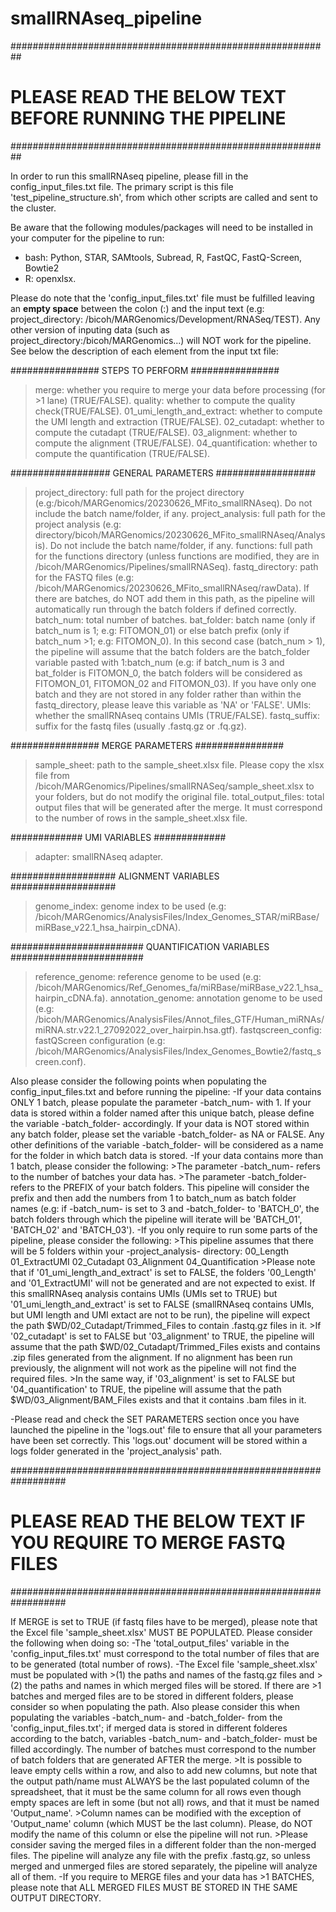 # smallRNAseq_pipeline

##########################################################
# PLEASE READ THE BELOW TEXT BEFORE RUNNING THE PIPELINE #
##########################################################

In order to run this smallRNAseq pipeline, please fill in the config_input_files.txt file. The primary script is this file 'test_pipeline_structure.sh', from which other scripts are called and sent to the cluster.

Be aware that the following modules/packages will need to be installed in your computer for the pipeline to run:
- bash: Python, STAR, SAMtools, Subread, R, FastQC, FastQ-Screen, Bowtie2
- R: openxlsx.

Please do note that the 'config_input_files.txt' file must be fulfilled leaving an **empty space** between the colon (:) and the input text (e.g: project_directory: /bicoh/MARGenomics/Development/RNASeq/TEST).
Any other version of inputing data (such as project_directory:/bicoh/MARGenomics...) will NOT work for the pipeline. See below the description of each element from the input txt file:

  ################
  STEPS TO PERFORM
  ################
  >merge: whether you require to merge your data before processing (for >1 lane) (TRUE/FALSE).
  >quality: whether to compute the quality check(TRUE/FALSE).
  >01_umi_length_and_extract: whether to compute the UMI length and extraction (TRUE/FALSE).
  >02_cutadapt: whether to compute the cutadapt (TRUE/FALSE).
  >03_alignment: whether to compute the alignment (TRUE/FALSE).
  >04_quantification: whether to compute the quantification (TRUE/FALSE).

  ##################
  GENERAL PARAMETERS
  ##################
  >project_directory: full path for the project directory (e.g:/bicoh/MARGenomics/20230626_MFito_smallRNAseq). Do not include the batch name/folder, if any.
  >project_analysis: full path for the project analysis (e.g: directory/bicoh/MARGenomics/20230626_MFito_smallRNAseq/Analysis). Do not include the batch name/folder, if any.
  >functions: full path for the functions directory (unless functions are modified, they are in /bicoh/MARGenomics/Pipelines/smallRNASeq).
  >fastq_directory: path for the FASTQ files (e.g: /bicoh/MARGenomics/20230626_MFito_smallRNAseq/rawData). If there are batches, do NOT add them in this path, as the pipeline will automatically
  run through the batch folders if defined correctly.
  >batch_num: total number of batches.
  >bat_folder: batch name (only if batch_num is 1; e.g: FITOMON_01) or else batch prefix (only if batch_num >1; e.g: FITOMON_0). In this second case (batch_num > 1), the pipeline will assume that the batch folders
  are the batch_folder variable pasted with 1:batch_num (e.g: if batch_num is 3 and bat_folder is FITOMON_0, the batch folders will be considered as FITOMON_01, FITOMON_02 and FITOMON_03). If you have only one batch
  and they are not stored in any folder rather than within the fastq_directory, please leave this variable as 'NA' or 'FALSE'.
  >UMIs: whether the smallRNAseq contains UMIs (TRUE/FALSE).
  >fastq_suffix: suffix for the fastq files (usually .fastq.gz or .fq.gz).

  ################
  MERGE PARAMETERS
  ################
  >sample_sheet: path to the sample_sheet.xlsx file. Please copy the xlsx file from /bicoh/MARGenomics/Pipelines/smallRNASeq/sample_sheet.xlsx to your folders, but do not modify the original file.
  >total_output_files: total output files that will be generated after the merge. It must correspond to the number of rows in the sample_sheet.xlsx file.

  #############
  UMI VARIABLES
  #############
  >adapter: smallRNAseq adapter.

  ###################
  ALIGNMENT VARIABLES
  ###################
  >genome_index: genome index to be used (e.g: /bicoh/MARGenomics/AnalysisFiles/Index_Genomes_STAR/miRBase/miRBase_v22.1_hsa_hairpin_cDNA).

  ########################
  QUANTIFICATION VARIABLES
  ########################
  >reference_genome: reference genome to be used (e.g: /bicoh/MARGenomics/Ref_Genomes_fa/miRBase/miRBase_v22.1_hsa_hairpin_cDNA.fa).
  >annotation_genome: annotation genome to be used (e.g: /bicoh/MARGenomics/AnalysisFiles/Annot_files_GTF/Human_miRNAs/miRNA.str.v22.1_27092022_over_hairpin.hsa.gtf).
  >fastqscreen_config: fastQScreen configuration (e.g: /bicoh/MARGenomics/AnalysisFiles/Index_Genomes_Bowtie2/fastq_screen.conf).

Also please consider the following points when populating the config_input_files.txt and before running the pipeline:
  -If your data contains ONLY 1 batch, please populate the parameter -batch_num- with 1. If your data is stored within a folder named after this unique batch, please
  define the variable -batch_folder- accordingly. If your data is NOT stored within any batch folder, please set the variable -batch_folder- as NA or FALSE. Any
  other definitions of the variable -batch_folder- will be considered as a name for the folder in which batch data is stored.
  -If your data contains more than 1 batch, please consider the following:
      >The parameter -batch_num- refers to the number of batches your data has.
      >The parameter -batch_folder- refers to the PREFIX of your batch folders. This pipeline will consider the prefix and then add the numbers from 1 to batch_num as batch folder names
      (e.g: if -batch_num- is set to 3 and -batch_folder- to 'BATCH_0', the batch folders through which the pipeline will iterate will be 'BATCH_01', 'BATCH_02' and 'BATCH_03').
  -If you only require to run some parts of the pipeline, please consider the following:
      >This pipeline assumes that there will be 5 folders within your -project_analysis- directory:
        00_Length
        01_ExtractUMI
        02_Cutadapt
        03_Alignment
        04_Quantification
      >Please note that if '01_umi_length_and_extract' is set to FALSE, the folders '00_Length' and '01_ExtractUMI' will not be generated and are not expected to exist. If this smallRNAseq analysis contains UMIs
      (UMIs set to TRUE) but '01_umi_length_and_extract' is set to FALSE (smallRNAseq contains UMIs, but UMI length and UMI extact are not to be run), the pipeline will expect the path $WD/02_Cutadapt/Trimmed_Files
      to contain .fastq.gz files in it.
      >If '02_cutadapt' is set to FALSE but '03_alignment' to TRUE, the pipeline will assume that the path $WD/02_Cutadapt/Trimmed_Files exists and contains .zip files generated from the alignment.
      If no alignment has been run previously, the alignment will not work as the pipeline will not find the required files.
      >In the same way, if '03_alignment' is set to FALSE but '04_quantification' to TRUE, the pipeline will assume that the path $WD/03_Alignment/BAM_Files exists and that it contains .bam files in it.

  -Please read and check the SET PARAMETERS section once you have launched the pipeline in the 'logs.out' file to ensure that all your parameters have been set correctly. This 'logs.out' document will be stored
  within a logs folder generated in the 'project_analysis' path.

##################################################################
# PLEASE READ THE BELOW TEXT IF YOU REQUIRE TO MERGE FASTQ FILES #
##################################################################

If MERGE is set to TRUE (if fastq files have to be merged), please note that the Excel file 'sample_sheet.xlsx' MUST BE POPULATED. Please consider the following when doing so:
  -The 'total_output_files' variable in the 'config_input_files.txt' must correspond to the total number of files that are to be generated (total number of rows).
  -The Excel file 'sample_sheet.xlsx' must be populated with
      >(1) the paths and names of the fastq.gz files and
      >(2) the paths and names in which merged files will be stored. If there are >1 batches and merged files are to be stored in different folders, please consider so when populating the path.
      Also please consider this when populating the variables -batch_num- and -batch_folder- from the 'config_input_files.txt'; if merged data is stored in different folderes according to the batch,
      variables -batch_num- and -batch_folder- must be filled accordingly. The number of batches must correspond to the number of batch folders that are generated AFTER the merge.
      >It is possible to leave empty cells within a row, and also to add new columns, but note that the output path/name must ALWAYS be the last populated column of the spreadsheet, that it
      must be the same column for all rows even though empty spaces are left in some (but not all) rows, and that it must be named 'Output_name'.
      >Column names can be modified with the exception of 'Output_name' column (which MUST be the last column). Please, do NOT modify the name of this column or else the pipeline will not run.
      >Please consider saving the merged files in a different folder than the non-merged files. The pipeline will analyze any file with the prefix .fastq.gz, so unless merged and unmerged files
      are stored separately, the pipeline will analyze all of them.
  -If you require to MERGE files and your data has >1 BATCHES, please note that ALL MERGED FILES MUST BE STORED IN THE SAME OUTPUT DIRECTORY.
